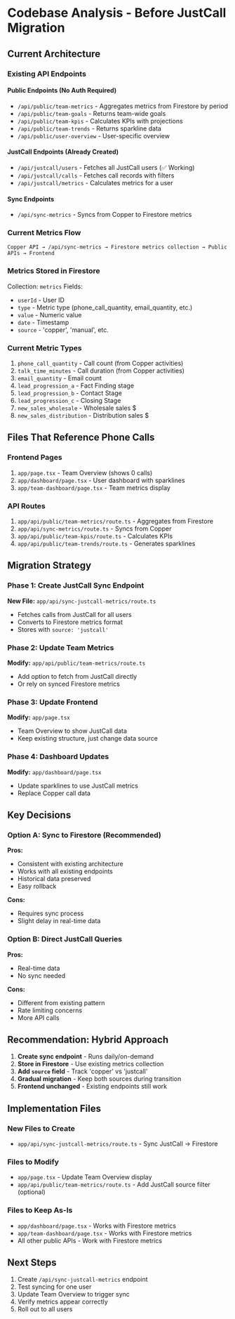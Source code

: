 # Codebase Analysis - Before JustCall Migration

## Current Architecture

### Existing API Endpoints

#### Public Endpoints (No Auth Required)
- `/api/public/team-metrics` - Aggregates metrics from Firestore by period
- `/api/public/team-goals` - Returns team-wide goals
- `/api/public/team-kpis` - Calculates KPIs with projections
- `/api/public/team-trends` - Returns sparkline data
- `/api/public/user-overview` - User-specific overview

#### JustCall Endpoints (Already Created)
- `/api/justcall/users` - Fetches all JustCall users (✅ Working)
- `/api/justcall/calls` - Fetches call records with filters
- `/api/justcall/metrics` - Calculates metrics for a user

#### Sync Endpoints
- `/api/sync-metrics` - Syncs from Copper to Firestore metrics

### Current Metrics Flow

```
Copper API → /api/sync-metrics → Firestore metrics collection → Public APIs → Frontend
```

### Metrics Stored in Firestore

Collection: `metrics`
Fields:
- `userId` - User ID
- `type` - Metric type (phone_call_quantity, email_quantity, etc.)
- `value` - Numeric value
- `date` - Timestamp
- `source` - 'copper', 'manual', etc.

### Current Metric Types

1. `phone_call_quantity` - Call count (from Copper activities)
2. `talk_time_minutes` - Call duration (from Copper activities)
3. `email_quantity` - Email count
4. `lead_progression_a` - Fact Finding stage
5. `lead_progression_b` - Contact Stage
6. `lead_progression_c` - Closing Stage
7. `new_sales_wholesale` - Wholesale sales $
8. `new_sales_distribution` - Distribution sales $

## Files That Reference Phone Calls

### Frontend Pages
1. `app/page.tsx` - Team Overview (shows 0 calls)
2. `app/dashboard/page.tsx` - User dashboard with sparklines
3. `app/team-dashboard/page.tsx` - Team metrics display

### API Routes
1. `app/api/public/team-metrics/route.ts` - Aggregates from Firestore
2. `app/api/sync-metrics/route.ts` - Syncs from Copper
3. `app/api/public/team-kpis/route.ts` - Calculates KPIs
4. `app/api/public/team-trends/route.ts` - Generates sparklines

## Migration Strategy

### Phase 1: Create JustCall Sync Endpoint
**New File:** `app/api/sync-justcall-metrics/route.ts`
- Fetches calls from JustCall for all users
- Converts to Firestore metrics format
- Stores with `source: 'justcall'`

### Phase 2: Update Team Metrics
**Modify:** `app/api/public/team-metrics/route.ts`
- Add option to fetch from JustCall directly
- Or rely on synced Firestore metrics

### Phase 3: Update Frontend
**Modify:** `app/page.tsx`
- Team Overview to show JustCall data
- Keep existing structure, just change data source

### Phase 4: Dashboard Updates
**Modify:** `app/dashboard/page.tsx`
- Update sparklines to use JustCall metrics
- Replace Copper call data

## Key Decisions

### Option A: Sync to Firestore (Recommended)
**Pros:**
- Consistent with existing architecture
- Works with all existing endpoints
- Historical data preserved
- Easy rollback

**Cons:**
- Requires sync process
- Slight delay in real-time data

### Option B: Direct JustCall Queries
**Pros:**
- Real-time data
- No sync needed

**Cons:**
- Different from existing pattern
- Rate limiting concerns
- More API calls

## Recommendation: Hybrid Approach

1. **Create sync endpoint** - Runs daily/on-demand
2. **Store in Firestore** - Use existing metrics collection
3. **Add `source` field** - Track 'copper' vs 'justcall'
4. **Gradual migration** - Keep both sources during transition
5. **Frontend unchanged** - Existing endpoints still work

## Implementation Files

### New Files to Create
- `app/api/sync-justcall-metrics/route.ts` - Sync JustCall → Firestore

### Files to Modify
- `app/page.tsx` - Update Team Overview display
- `app/api/public/team-metrics/route.ts` - Add JustCall source filter (optional)

### Files to Keep As-Is
- `app/dashboard/page.tsx` - Works with Firestore metrics
- `app/team-dashboard/page.tsx` - Works with Firestore metrics
- All other public APIs - Work with Firestore metrics

## Next Steps

1. Create `/api/sync-justcall-metrics` endpoint
2. Test syncing for one user
3. Update Team Overview to trigger sync
4. Verify metrics appear correctly
5. Roll out to all users
